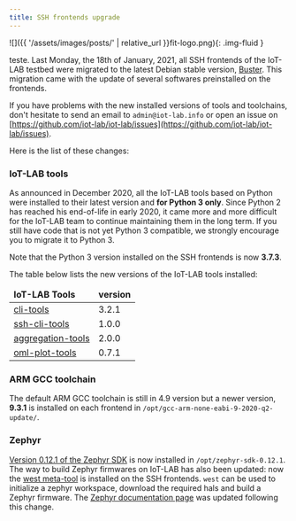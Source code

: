 ```yaml
---
title: SSH frontends upgrade
---
```

![]({{ '/assets/images/posts/' | relative_url }}fit-logo.png){: .img-fluid }

teste. Last Monday, the 18th of January, 2021, all SSH frontends of the IoT-LAB testbed were migrated to the
latest Debian stable version, [Buster](https://www.debian.org/releases/buster/).
This migration came with the update of several softwares preinstalled on the frontends.

If you have problems with the new installed versions of tools and toolchains,
don't hesitate to send an email to `admin@iot-lab.info` or open an issue
on [https://github.com/iot-lab/iot-lab/issues](https://github.com/iot-lab/iot-lab/issues).

Here is the list of these changes:

### IoT-LAB tools

As announced in December 2020, all the IoT-LAB tools based on Python were installed to
their latest version and **for Python 3 only**.
Since Python 2 has reached his end-of-life in early 2020, it came more and more difficult for
the IoT-LAB team to continue maintaining them in the long term. If you still have code
that is not yet Python 3 compatible, we strongly encourage you to migrate it to Python 3.

Note that the Python 3 version installed on the SSH frontends is now **3.7.3**.

The table below lists the new versions of the IoT-LAB tools installed:

<table class="table table-striped">
    <thead>
        <tr>
            <td><b>IoT-LAB Tools</b></td>
            <td><b>version</b></td>
        </tr>
    </thead>
    <tbody>
        <tr>
            <td><a href="https://github.com/iot-lab/cli-tools">cli-tools</a></td>
            <td>3.2.1</td>
        </tr>
        <tr>
            <td><a href="https://github.com/iot-lab/ssh-cli-tools">ssh-cli-tools</a></td>
            <td>1.0.0</td>
        </tr>
        <tr>
            <td><a href="https://github.com/iot-lab/aggregation-tools">aggregation-tools</a></td>
            <td>2.0.0</td>
        </tr>
        <tr>
            <td><a href="https://github.com/iot-lab/oml-plot-tools">oml-plot-tools</a></td>
            <td>0.7.1</td>
        </tr>
    </tbody>
</table>

### ARM GCC toolchain

The default ARM GCC toolchain is still in 4.9 version but a newer version, **9.3.1**
is installed on each frontend in `/opt/gcc-arm-none-eabi-9-2020-q2-update/`.

### Zephyr

[Version 0.12.1 of the Zephyr SDK](https://github.com/zephyrproject-rtos/sdk-ng/releases/tag/v0.12.2)
is now installed in `/opt/zephyr-sdk-0.12.1`.
The way to build Zephyr firmwares on IoT-LAB has also been updated: now the
[west meta-tool](https://docs.zephyrproject.org/latest/guides/west/index.html)
is installed on the SSH frontends. `west` can be used to initialize a zephyr
workspace, download the required hals and build a Zephyr firmware.
The [Zephyr documentation page](https://www.iot-lab.info/docs/os/zephyr) was
updated following this change.
